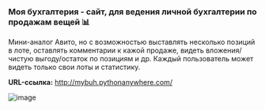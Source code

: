 ### Моя бухгалтерия - сайт, для ведения личной бухгалтерии по продажам вещей 📊
Мини-аналог Авито, но с возможностью выставлять несколько позиций в лоте, оставлять комментарии к кажой продаже, видеть вложения/чистую выгоду/остаток по позициям и др. Каждый пользователь может видеть только свои лоты и статистику.

**URL-ссылка:** http://mybuh.pythonanywhere.com/

![image](https://user-images.githubusercontent.com/99246811/182606210-79f20926-a8b0-455b-ad7f-fc23aced95c7.jpg)
